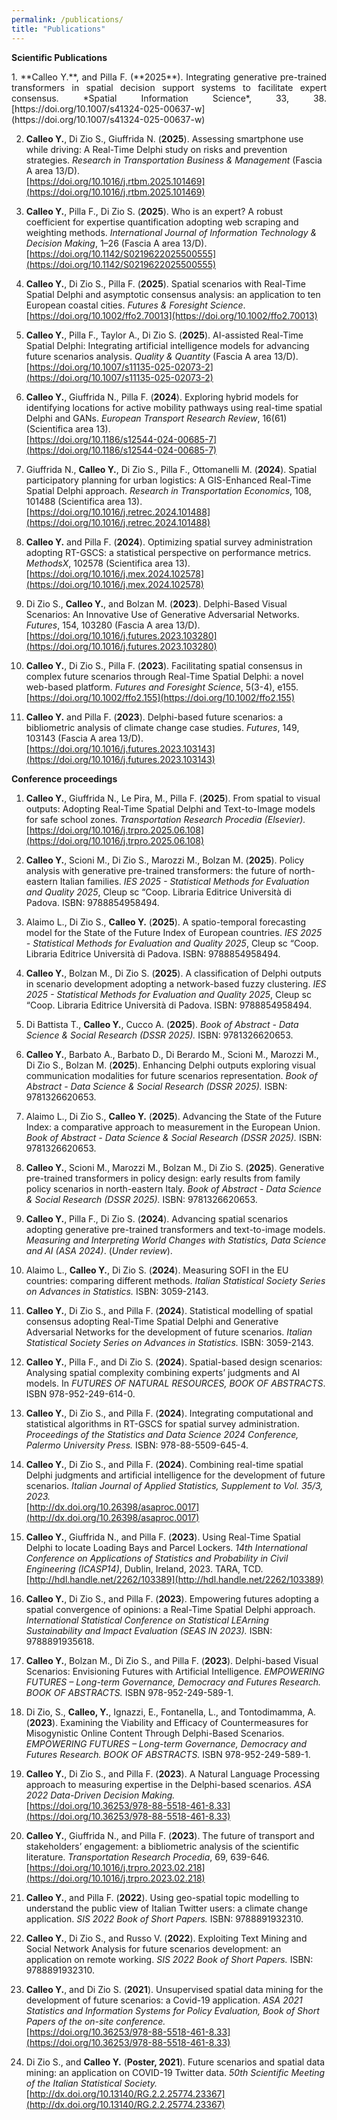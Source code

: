 ```yaml
---
permalink: /publications/
title: "Publications"
---
```

**Scientific Publications**
<p align="justify">
1. **Calleo Y.**, and Pilla F. (**2025**). Integrating generative pre-trained transformers in spatial decision support systems to facilitate expert consensus. *Spatial Information Science*, 33, 38.  
   [https://doi.org/10.1007/s41324-025-00637-w](https://doi.org/10.1007/s41324-025-00637-w)

2. **Calleo Y.**, Di Zio S., Giuffrida N. (**2025**). Assessing smartphone use while driving: A Real-Time Delphi study on risks and prevention strategies. *Research in Transportation Business & Management* (Fascia A area 13/D).  
   [https://doi.org/10.1016/j.rtbm.2025.101469](https://doi.org/10.1016/j.rtbm.2025.101469)

3. **Calleo Y.**, Pilla F., Di Zio S. (**2025**). Who is an expert? A robust coefficient for expertise quantification adopting web scraping and weighting methods. *International Journal of Information Technology & Decision Making*, 1–26 (Fascia A area 13/D).  
   [https://doi.org/10.1142/S0219622025500555](https://doi.org/10.1142/S0219622025500555)

4. **Calleo Y.**, Di Zio S., Pilla F. (**2025**). Spatial scenarios with Real-Time Spatial Delphi and asymptotic consensus analysis: an application to ten European coastal cities. *Futures & Foresight Science*.  
   [https://doi.org/10.1002/ffo2.70013](https://doi.org/10.1002/ffo2.70013)

5. **Calleo Y.**, Pilla F., Taylor A., Di Zio S. (**2025**). AI-assisted Real-Time Spatial Delphi: Integrating artificial intelligence models for advancing future scenarios analysis. *Quality & Quantity* (Fascia A area 13/D).  
   [https://doi.org/10.1007/s11135-025-02073-2](https://doi.org/10.1007/s11135-025-02073-2)

6. **Calleo Y.**, Giuffrida N., Pilla F. (**2024**). Exploring hybrid models for identifying locations for active mobility pathways using real-time spatial Delphi and GANs. *European Transport Research Review*, 16(61) (Scientifica area 13).  
   [https://doi.org/10.1186/s12544-024-00685-7](https://doi.org/10.1186/s12544-024-00685-7)

7. Giuffrida N., **Calleo Y.**, Di Zio S., Pilla F., Ottomanelli M. (**2024**). Spatial participatory planning for urban logistics: A GIS-Enhanced Real-Time Spatial Delphi approach. *Research in Transportation Economics*, 108, 101488 (Scientifica area 13).  
   [https://doi.org/10.1016/j.retrec.2024.101488](https://doi.org/10.1016/j.retrec.2024.101488)

8. **Calleo Y.** and Pilla F. (**2024**). Optimizing spatial survey administration adopting RT-GSCS: a statistical perspective on performance metrics. *MethodsX*, 102578 (Scientifica area 13).  
   [https://doi.org/10.1016/j.mex.2024.102578](https://doi.org/10.1016/j.mex.2024.102578)

9. Di Zio S., **Calleo Y.**, and Bolzan M. (**2023**). Delphi-Based Visual Scenarios: An Innovative Use of Generative Adversarial Networks. *Futures*, 154, 103280 (Fascia A area 13/D).  
   [https://doi.org/10.1016/j.futures.2023.103280](https://doi.org/10.1016/j.futures.2023.103280)

10. **Calleo Y.**, Di Zio S., Pilla F. (**2023**). Facilitating spatial consensus in complex future scenarios through Real-Time Spatial Delphi: a novel web-based platform. *Futures and Foresight Science*, 5(3-4), e155.  
    [https://doi.org/10.1002/ffo2.155](https://doi.org/10.1002/ffo2.155)

11. **Calleo Y.** and Pilla F. (**2023**). Delphi-based future scenarios: a bibliometric analysis of climate change case studies. *Futures*, 149, 103143 (Fascia A area 13/D).  
    [https://doi.org/10.1016/j.futures.2023.103143](https://doi.org/10.1016/j.futures.2023.103143)
    
**Conference proceedings**

1. **Calleo Y.**, Giuffrida N., Le Pira, M., Pilla F. (**2025**). From spatial to visual outputs: Adopting Real-Time Spatial Delphi and Text-to-Image models for safe school zones. *Transportation Research Procedia (Elsevier).*  
   [https://doi.org/10.1016/j.trpro.2025.06.108](https://doi.org/10.1016/j.trpro.2025.06.108)

2. **Calleo Y.**, Scioni M., Di Zio S., Marozzi M., Bolzan M. (**2025**). Policy analysis with generative pre-trained transformers: the future of north-eastern Italian families. *IES 2025 - Statistical Methods for Evaluation and Quality 2025*, Cleup sc “Coop. Libraria Editrice Università di Padova. ISBN: 9788854958494.

3. Alaimo L., Di Zio S., **Calleo Y.** (**2025**). A spatio-temporal forecasting model for the State of the Future Index of European countries. *IES 2025 - Statistical Methods for Evaluation and Quality 2025*, Cleup sc “Coop. Libraria Editrice Università di Padova. ISBN: 9788854958494.

4. **Calleo Y.**, Bolzan M., Di Zio S. (**2025**). A classification of Delphi outputs in scenario development adopting a network-based fuzzy clustering. *IES 2025 - Statistical Methods for Evaluation and Quality 2025*, Cleup sc “Coop. Libraria Editrice Università di Padova. ISBN: 9788854958494.

5. Di Battista T., **Calleo Y.**, Cucco A. (**2025**). *Book of Abstract - Data Science & Social Research (DSSR 2025).* ISBN: 9781326620653.

6. **Calleo Y.**, Barbato A., Barbato D., Di Berardo M., Scioni M., Marozzi M., Di Zio S., Bolzan M. (**2025**). Enhancing Delphi outputs exploring visual communication modalities for future scenarios representation. *Book of Abstract - Data Science & Social Research (DSSR 2025).* ISBN: 9781326620653.

7. Alaimo L., Di Zio S., **Calleo Y.** (**2025**). Advancing the State of the Future Index: a comparative approach to measurement in the European Union. *Book of Abstract - Data Science & Social Research (DSSR 2025).* ISBN: 9781326620653.

8. **Calleo Y.**, Scioni M., Marozzi M., Bolzan M., Di Zio S. (**2025**). Generative pre-trained transformers in policy design: early results from family policy scenarios in north-eastern Italy. *Book of Abstract - Data Science & Social Research (DSSR 2025).* ISBN: 9781326620653.

9. **Calleo Y.**, Pilla F., Di Zio S. (**2024**). Advancing spatial scenarios adopting generative pre-trained transformers and text-to-image models. *Measuring and Interpreting World Changes with Statistics, Data Science and AI (ASA 2024)*. (*Under review*).

10. Alaimo L., **Calleo Y.**, Di Zio S. (**2024**). Measuring SOFI in the EU countries: comparing different methods. *Italian Statistical Society Series on Advances in Statistics.* ISBN: 3059-2143.

11. **Calleo Y.**, Di Zio S., and Pilla F. (**2024**). Statistical modelling of spatial consensus adopting Real-Time Spatial Delphi and Generative Adversarial Networks for the development of future scenarios. *Italian Statistical Society Series on Advances in Statistics.* ISBN: 3059-2143.

12. **Calleo Y.**, Pilla F., and Di Zio S. (**2024**). Spatial-based design scenarios: Analysing spatial complexity combining experts’ judgments and AI models. In *FUTURES OF NATURAL RESOURCES, BOOK OF ABSTRACTS*. ISBN 978-952-249-614-0.

13. **Calleo Y.**, Di Zio S., and Pilla F. (**2024**). Integrating computational and statistical algorithms in RT-GSCS for spatial survey administration. *Proceedings of the Statistics and Data Science 2024 Conference, Palermo University Press.* ISBN: 978-88-5509-645-4.

14. **Calleo Y.**, Di Zio S., and Pilla F. (**2024**). Combining real-time spatial Delphi judgments and artificial intelligence for the development of future scenarios. *Italian Journal of Applied Statistics, Supplement to Vol. 35/3, 2023.*  
    [http://dx.doi.org/10.26398/asaproc.0017](http://dx.doi.org/10.26398/asaproc.0017)

15. **Calleo Y.**, Giuffrida N., and Pilla F. (**2023**). Using Real-Time Spatial Delphi to locate Loading Bays and Parcel Lockers. *14th International Conference on Applications of Statistics and Probability in Civil Engineering (ICASP14)*, Dublin, Ireland, 2023. TARA, TCD.  
    [http://hdl.handle.net/2262/103389](http://hdl.handle.net/2262/103389)

16. **Calleo Y.**, Di Zio S., and Pilla F. (**2023**). Empowering futures adopting a spatial convergence of opinions: a Real-Time Spatial Delphi approach. *International Statistical Conference on Statistical LEArning Sustainability and Impact Evaluation (SEAS IN 2023).* ISBN: 9788891935618.

17. **Calleo Y.**, Bolzan M., Di Zio S., and Pilla F. (**2023**). Delphi-based Visual Scenarios: Envisioning Futures with Artificial Intelligence. *EMPOWERING FUTURES – Long-term Governance, Democracy and Futures Research. BOOK OF ABSTRACTS.* ISBN 978-952-249-589-1.

18. Di Zio, S., **Calleo, Y.**, Ignazzi, E., Fontanella, L., and Tontodimamma, A. (**2023**). Examining the Viability and Efficacy of Countermeasures for Misogynistic Online Content Through Delphi-Based Scenarios. *EMPOWERING FUTURES – Long-term Governance, Democracy and Futures Research. BOOK OF ABSTRACTS.* ISBN 978-952-249-589-1.

19. **Calleo Y.**, Di Zio S., and Pilla F. (**2023**). A Natural Language Processing approach to measuring expertise in the Delphi-based scenarios. *ASA 2022 Data-Driven Decision Making.*  
    [https://doi.org/10.36253/978-88-5518-461-8.33](https://doi.org/10.36253/978-88-5518-461-8.33)

20. **Calleo Y.**, Giuffrida N., and Pilla F. (**2023**). The future of transport and stakeholders’ engagement: a bibliometric analysis of the scientific literature. *Transportation Research Procedia*, 69, 639-646.  
    [https://doi.org/10.1016/j.trpro.2023.02.218](https://doi.org/10.1016/j.trpro.2023.02.218)

21. **Calleo Y.**, and Pilla F. (**2022**). Using geo-spatial topic modelling to understand the public view of Italian Twitter users: a climate change application. *SIS 2022 Book of Short Papers.* ISBN: 9788891932310.

22. **Calleo Y.**, Di Zio S., and Russo V. (**2022**). Exploiting Text Mining and Social Network Analysis for future scenarios development: an application on remote working. *SIS 2022 Book of Short Papers.* ISBN: 9788891932310.

23. **Calleo Y.**, and Di Zio S. (**2021**). Unsupervised spatial data mining for the development of future scenarios: a Covid-19 application. *ASA 2021 Statistics and Information Systems for Policy Evaluation, Book of Short Papers of the on-site conference.*  
    [https://doi.org/10.36253/978-88-5518-461-8.33](https://doi.org/10.36253/978-88-5518-461-8.33)

24. Di Zio S., and **Calleo Y.** (**Poster, 2021**). Future scenarios and spatial data mining: an application on COVID-19 Twitter data. *50th Scientific Meeting of the Italian Statistical Society.*  
    [http://dx.doi.org/10.13140/RG.2.2.25774.23367](http://dx.doi.org/10.13140/RG.2.2.25774.23367)
</p>
